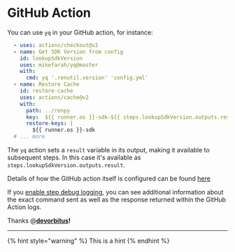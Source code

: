 # GitHub Action

You can use `yq` in your GitHub action, for instance:

```yaml
  - uses: actions/checkout@v2
  - name: Get SDK Version from config
    id: lookupSdkVersion
    uses: mikefarah/yq@master
    with:
      cmd: yq '.renutil.version' 'config.yml'
  - name: Restore Cache
    id: restore-cache
    uses: actions/cache@v2
    with:
      path: ../renpy
      key:  ${{ runner.os }}-sdk-${{ steps.lookupSdkVersion.outputs.result }}
      restore-keys: |
        ${{ runner.os }}-sdk
  # ... more
```

The `yq` action sets a `result` variable in its output, making it available to subsequent steps. In this case it's available as `steps.lookupSdkVersion.outputs.result`.

Details of how the GitHub action itself is configured can be found [here](https://github.com/mikefarah/yq/issues/844#issuecomment-856700574)

If you [enable step debug logging](https://docs.github.com/en/actions/managing-workflow-runs/enabling-debug-logging#enabling-step-debug-logging), you can see additional information about the exact command sent as well as the response returned within the GitHub Action logs.

Thanks @[**devorbitus**](https://github.com/devorbitus)**!**

****

{% hint style="warning" %}
This is a hint
{% endhint %}

